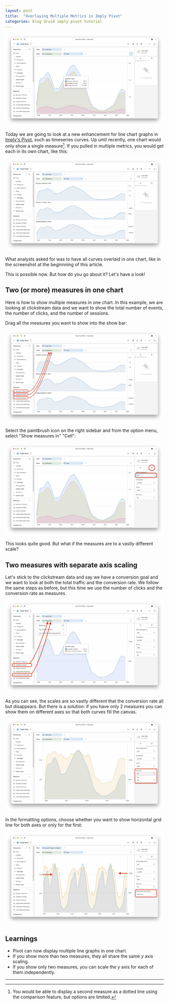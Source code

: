 ```yaml
---
layout: post
title:  "Overlaying Multiple Metrics in Imply Pivot"
categories: blog druid imply pivot tutorial
---
```


![Screenshot with 3 metrics overlayed](/assets/2023-05-31-01.jpg)

Today we are going to look at a new enhancement for line chart graphs in [Imply's Pivot](https://docs.imply.io/latest/pivot-overview/), such as timeseries curves. Up until recently, one chart would only show a single measure[^1]. 
If you pulled in multiple metrics, you would get each in its own chart, like this:

[^1]: You would be able to display a second measure as a dotted line using the comparison feature, but options are limited.

![Screenshot with 3 metrics in rows](/assets/2023-05-31-02.jpg)

What analysts asked for was to have all curves overlaid in one chart, like in the screenshot at the beginnning of this article.

This is possible now. But how do you go about it? Let's have a look!

## Two (or more) measures in one chart

Here is how to show multiple measures in one chart. In this example, we are looking at clickstream data and we want to show the total number of events, the number of clicks, and the number of sessions.

Drag all the measures you want to show into the show bar:

![Screenshots with 3 measures in rows, highlight the drag and drop from events, clicks, unique sessions](/assets/2023-05-31-03.jpg)

Select the paintbrush icon on the right sidebar and from the option menu, select "Show measures in" "Cell":

![Screenshot with the menu options highlighted, and the curves overlaid](/assets/2023-05-31-04.jpg)

This looks quite good. But what if the measures are to a vastly different scale?

## Two measures with separate axis scaling

Let's stick to the clickstream data and say we have a conversion goal and we want to look at both the total traffic and the conversion rate. We follow the same steps as before, but this time we use the number of clicks and the conversion rate as measures.

![Screenshot with clicks and conversion rate, have a balloon on the curve to show the numbers at one point](/assets/2023-05-31-05.jpg)

As you can see, the scales are so vastly different that the conversion rate all but disappears. But there is a solution: if you have only 2 measures you can show them on different axes so that both curves fill the canvas.

![Screenshot with clicks and conversion rate, highlight dual axis menu](/assets/2023-05-31-06.jpg)

In the formatting options, choose whether you want to show horizontal grid line for both axes or only for the first:

![Highlight show horizontal grid menu and lines for both axes](/assets/2023-05-31-07.jpg)

## Learnings

- Pivot can now display multiple line graphs in one chart.
- If you show more than two measures, they all share the same _y_ axis scaling.
- If you show only two measures, you can scale the _y_ axis for each of them independently. 

---


